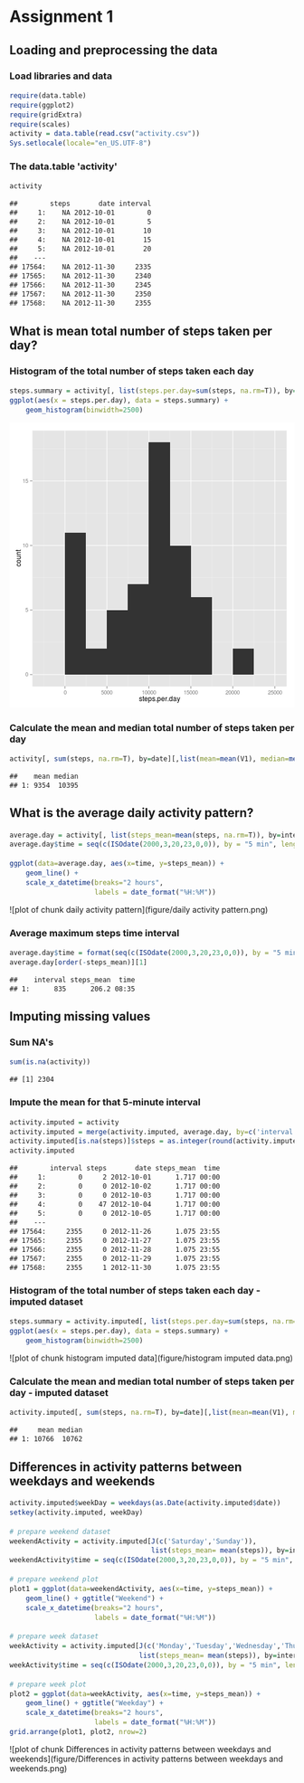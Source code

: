 Assignment 1
========================================================

## Loading and preprocessing the data

### Load libraries and data


```r
require(data.table)
require(ggplot2)
require(gridExtra)
require(scales)
activity = data.table(read.csv("activity.csv"))
Sys.setlocale(locale="en_US.UTF-8")
```

### The data.table 'activity'


```r
activity
```

```
##        steps       date interval
##     1:    NA 2012-10-01        0
##     2:    NA 2012-10-01        5
##     3:    NA 2012-10-01       10
##     4:    NA 2012-10-01       15
##     5:    NA 2012-10-01       20
##    ---                          
## 17564:    NA 2012-11-30     2335
## 17565:    NA 2012-11-30     2340
## 17566:    NA 2012-11-30     2345
## 17567:    NA 2012-11-30     2350
## 17568:    NA 2012-11-30     2355
```

## What is mean total number of steps taken per day?

### Histogram of the total number of steps taken each day


```r
steps.summary = activity[, list(steps.per.day=sum(steps, na.rm=T)), by=date]
ggplot(aes(x = steps.per.day), data = steps.summary) +
    geom_histogram(binwidth=2500)
```

![plot of chunk histogram](figure/histogram.png) 

### Calculate the mean and median total number of steps taken per day


```r
activity[, sum(steps, na.rm=T), by=date][,list(mean=mean(V1), median=median(V1))]
```

```
##    mean median
## 1: 9354  10395
```

## What is the average daily activity pattern?


```r
average.day = activity[, list(steps_mean=mean(steps, na.rm=T)), by=interval]
average.day$time = seq(c(ISOdate(2000,3,20,23,0,0)), by = "5 min", length.out = 288)

ggplot(data=average.day, aes(x=time, y=steps_mean)) +
    geom_line() +
    scale_x_datetime(breaks="2 hours",
                     labels = date_format("%H:%M"))
```

![plot of chunk daily activity pattern](figure/daily activity pattern.png) 

### Average maximum steps time interval


```r
average.day$time = format(seq(c(ISOdate(2000,3,20,23,0,0)), by = "5 min", length.out = 288), "%H:%M")
average.day[order(-steps_mean)][1]
```

```
##    interval steps_mean  time
## 1:      835      206.2 08:35
```

## Imputing missing values

### Sum NA's


```r
sum(is.na(activity))
```

```
## [1] 2304
```

### Impute the mean for that 5-minute interval


```r
activity.imputed = activity
activity.imputed = merge(activity.imputed, average.day, by=c('interval'))
activity.imputed[is.na(steps)]$steps = as.integer(round(activity.imputed[is.na(steps)]$steps_mean))
activity.imputed
```

```
##        interval steps       date steps_mean  time
##     1:        0     2 2012-10-01      1.717 00:00
##     2:        0     0 2012-10-02      1.717 00:00
##     3:        0     0 2012-10-03      1.717 00:00
##     4:        0    47 2012-10-04      1.717 00:00
##     5:        0     0 2012-10-05      1.717 00:00
##    ---                                           
## 17564:     2355     0 2012-11-26      1.075 23:55
## 17565:     2355     0 2012-11-27      1.075 23:55
## 17566:     2355     0 2012-11-28      1.075 23:55
## 17567:     2355     0 2012-11-29      1.075 23:55
## 17568:     2355     1 2012-11-30      1.075 23:55
```

### Histogram of the total number of steps taken each day - imputed dataset


```r
steps.summary = activity.imputed[, list(steps.per.day=sum(steps, na.rm=T)), by=date]
ggplot(aes(x = steps.per.day), data = steps.summary) +
    geom_histogram(binwidth=2500)
```

![plot of chunk histogram imputed data](figure/histogram imputed data.png) 

### Calculate the mean and median total number of steps taken per day - imputed dataset


```r
activity.imputed[, sum(steps, na.rm=T), by=date][,list(mean=mean(V1), median=median(V1))]
```

```
##     mean median
## 1: 10766  10762
```

## Differences in activity patterns between weekdays and weekends


```r
activity.imputed$weekDay = weekdays(as.Date(activity.imputed$date))
setkey(activity.imputed, weekDay)

# prepare weekend dataset
weekendActivity = activity.imputed[J(c('Saturday','Sunday')),
                                   list(steps_mean= mean(steps)), by=interval]
weekendActivity$time = seq(c(ISOdate(2000,3,20,23,0,0)), by = "5 min", length.out = 288)

# prepare weekend plot
plot1 = ggplot(data=weekendActivity, aes(x=time, y=steps_mean)) +
    geom_line() + ggtitle("Weekend") +
    scale_x_datetime(breaks="2 hours",
                     labels = date_format("%H:%M"))

# prepare week dataset
weekActivity = activity.imputed[J(c('Monday','Tuesday','Wednesday','Thursday','Friday')),
                                list(steps_mean= mean(steps)), by=interval]
weekActivity$time = seq(c(ISOdate(2000,3,20,23,0,0)), by = "5 min", length.out = 288)

# prepare week plot
plot2 = ggplot(data=weekActivity, aes(x=time, y=steps_mean)) +
    geom_line() + ggtitle("Weekday") +
    scale_x_datetime(breaks="2 hours",
                     labels = date_format("%H:%M"))
grid.arrange(plot1, plot2, nrow=2)
```

![plot of chunk Differences in activity patterns between weekdays and weekends](figure/Differences in activity patterns between weekdays and weekends.png) 
